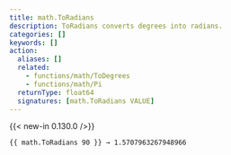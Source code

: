 ```yaml
---
title: math.ToRadians
description: ToRadians converts degrees into radians.
categories: []
keywords: []
action:
  aliases: []
  related:
    - functions/math/ToDegrees
    - functions/math/Pi
  returnType: float64
  signatures: [math.ToRadians VALUE]
---
```


{{< new-in 0.130.0 />}}

```go-html-template
{{ math.ToRadians 90 }} → 1.5707963267948966
```
